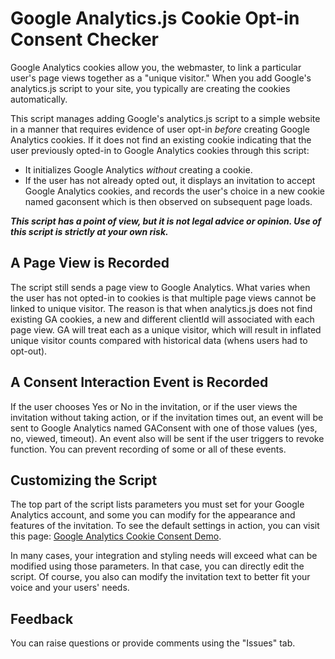 # Google Analytics.js Cookie Opt-in Consent Checker

Google Analytics cookies allow you, the webmaster, to link a particular user's page views together as a "unique visitor." When you add Google's analytics.js script to your site, you typically are creating the cookies automatically.

This script manages adding Google's analytics.js script to a simple website in a manner that requires evidence of user opt-in _before_ creating Google Analytics cookies. If it does not find an existing cookie indicating that the user previously opted-in to Google Analytics cookies through this script:

* It initializes Google Analytics _without_ creating a cookie.
* If the user has not already opted out, it displays an invitation to accept Google Analytics cookies, and records the user's choice in a new cookie named gaconsent which is then observed on subsequent page loads.

**_This script has a point of view, but it is not legal advice or opinion. Use of this script is strictly at your own risk._**

## A Page View is Recorded

The script still sends a page view to Google Analytics. What varies when the user has not opted-in to cookies is that multiple page views cannot be linked to unique visitor. The reason is that when analytics.js does not find existing GA cookies, a new and different clientId will associated with each page view. GA will treat each as a unique visitor, which will result in inflated unique visitor counts compared with historical data (whens users had to opt-out).

## A Consent Interaction Event is Recorded

If the user chooses Yes or No in the invitation, or if the user views the invitation without taking action, or if the invitation times out, an event will be sent to Google Analytics named GAConsent with one of those values (yes, no, viewed, timeout). An event also will be sent if the user triggers to revoke function. You can prevent recording of some or all of these events.

## Customizing the Script

The top part of the script lists parameters you must set for your Google Analytics account, and some you can modify for the appearance and features of the invitation. To see the default settings in action, you can visit this page: [Google Analytics Cookie Consent Demo](https://www.jeffersonscher.com/gaconsent/).

In many cases, your integration and styling needs will exceed what can be modified using those parameters. In that case, you can directly edit the script. Of course, you also can modify the invitation text to better fit your voice and your users' needs.

## Feedback

You can raise questions or provide comments using the "Issues" tab.
